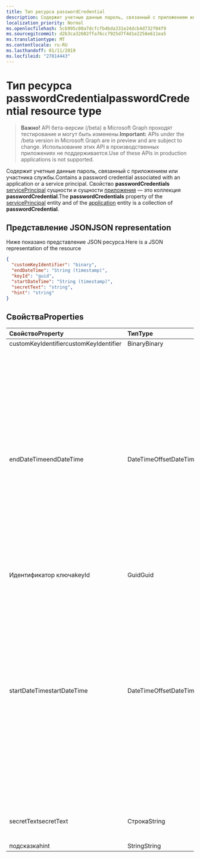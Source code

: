 ```yaml
---
title: Тип ресурса passwordCredential
description: Содержит учетные данные пароль, связанный с приложением или участника службы. Свойство **passwordCredentials** servicePrincipal сущности и сущности приложения — это коллекция **passwordCredential**.
localization_priority: Normal
ms.openlocfilehash: 5cb995c00a7dcfcfb4bda331e24dcb4d732f04f9
ms.sourcegitcommit: d2b3ca32602ffa76cc7925d7f4d1e2258e611ea5
ms.translationtype: MT
ms.contentlocale: ru-RU
ms.lasthandoff: 01/11/2019
ms.locfileid: "27814443"
---
```

# <a name="passwordcredential-resource-type"></a><span data-ttu-id="921bc-104">Тип ресурса passwordCredential</span><span class="sxs-lookup"><span data-stu-id="921bc-104">passwordCredential resource type</span></span>

> <span data-ttu-id="921bc-105">**Важно!** API бета-версии (/beta) в Microsoft Graph проходят тестирование и могут быть изменены.</span><span class="sxs-lookup"><span data-stu-id="921bc-105">**Important:** APIs under the /beta version in Microsoft Graph are in preview and are subject to change.</span></span> <span data-ttu-id="921bc-106">Использование этих API в производственных приложениях не поддерживается.</span><span class="sxs-lookup"><span data-stu-id="921bc-106">Use of these APIs in production applications is not supported.</span></span>

<span data-ttu-id="921bc-107">Содержит учетные данные пароль, связанный с приложением или участника службы.</span><span class="sxs-lookup"><span data-stu-id="921bc-107">Contains a password credential associated with an application or a service principal.</span></span> <span data-ttu-id="921bc-108">Свойство **passwordCredentials** [servicePrincipal](serviceprincipal.md) сущности и сущности [приложения](application.md) — это коллекция **passwordCredential**.</span><span class="sxs-lookup"><span data-stu-id="921bc-108">The **passwordCredentials** property of the [servicePrincipal](serviceprincipal.md) entity and of the [application](application.md) entity is a collection of **passwordCredential**.</span></span>


## <a name="json-representation"></a><span data-ttu-id="921bc-109">Представление JSON</span><span class="sxs-lookup"><span data-stu-id="921bc-109">JSON representation</span></span>

<span data-ttu-id="921bc-110">Ниже показано представление JSON ресурса.</span><span class="sxs-lookup"><span data-stu-id="921bc-110">Here is a JSON representation of the resource</span></span>

<!-- {
  "blockType": "resource",
  "optionalProperties": [

  ],
  "@odata.type": "microsoft.graph.passwordCredential"
}-->

```json
{
  "customKeyIdentifier": "binary",
  "endDateTime": "String (timestamp)",
  "keyId": "guid",
  "startDateTime": "String (timestamp)",
  "secretText": "string",
  "hint": "string"
}

```
## <a name="properties"></a><span data-ttu-id="921bc-111">Свойства</span><span class="sxs-lookup"><span data-stu-id="921bc-111">Properties</span></span>
| <span data-ttu-id="921bc-112">Свойство</span><span class="sxs-lookup"><span data-stu-id="921bc-112">Property</span></span>     | <span data-ttu-id="921bc-113">Тип</span><span class="sxs-lookup"><span data-stu-id="921bc-113">Type</span></span>   |<span data-ttu-id="921bc-114">Описание</span><span class="sxs-lookup"><span data-stu-id="921bc-114">Description</span></span>|
|:---------------|:--------|:----------|
|<span data-ttu-id="921bc-115">customKeyIdentifier</span><span class="sxs-lookup"><span data-stu-id="921bc-115">customKeyIdentifier</span></span>|<span data-ttu-id="921bc-116">Binary</span><span class="sxs-lookup"><span data-stu-id="921bc-116">Binary</span></span>|            |
|<span data-ttu-id="921bc-117">endDateTime</span><span class="sxs-lookup"><span data-stu-id="921bc-117">endDateTime</span></span>|<span data-ttu-id="921bc-118">DateTimeOffset</span><span class="sxs-lookup"><span data-stu-id="921bc-118">DateTimeOffset</span></span>|<span data-ttu-id="921bc-119">Дата и время истечения срока действия пароля. Тип метки времени представляет сведения даты и времени с использованием формата ISO 8601 и — это всегда в формате UTC.</span><span class="sxs-lookup"><span data-stu-id="921bc-119">The date and time at which the password expires.The Timestamp type represents date and time information using ISO 8601 format and is always in UTC time.</span></span> <span data-ttu-id="921bc-120">Например, значение полуночи 1 января 2014 г. в формате UTC выглядит так: `'2014-01-01T00:00:00Z'`.</span><span class="sxs-lookup"><span data-stu-id="921bc-120">For example, midnight UTC on Jan 1, 2014 would look like this: `'2014-01-01T00:00:00Z'`</span></span>|
|<span data-ttu-id="921bc-121">Идентификатор ключа</span><span class="sxs-lookup"><span data-stu-id="921bc-121">keyId</span></span>|<span data-ttu-id="921bc-122">Guid</span><span class="sxs-lookup"><span data-stu-id="921bc-122">Guid</span></span>|            |
|<span data-ttu-id="921bc-123">startDateTime</span><span class="sxs-lookup"><span data-stu-id="921bc-123">startDateTime</span></span>|<span data-ttu-id="921bc-124">DateTimeOffset</span><span class="sxs-lookup"><span data-stu-id="921bc-124">DateTimeOffset</span></span>|<span data-ttu-id="921bc-125">Дата и время, в которой становится допустимый пароль. Тип метки времени представляет сведения даты и времени с использованием формата ISO 8601 и — это всегда в формате UTC.</span><span class="sxs-lookup"><span data-stu-id="921bc-125">The date and time at which the password becomes valid.The Timestamp type represents date and time information using ISO 8601 format and is always in UTC time.</span></span> <span data-ttu-id="921bc-126">Например, значение полуночи 1 января 2014 г. в формате UTC выглядит так: `'2014-01-01T00:00:00Z'`.</span><span class="sxs-lookup"><span data-stu-id="921bc-126">For example, midnight UTC on Jan 1, 2014 would look like this: `'2014-01-01T00:00:00Z'`</span></span>|
|<span data-ttu-id="921bc-127">secretText</span><span class="sxs-lookup"><span data-stu-id="921bc-127">secretText</span></span>|<span data-ttu-id="921bc-128">Строка</span><span class="sxs-lookup"><span data-stu-id="921bc-128">String</span></span>| <span data-ttu-id="921bc-129">Пароли должны быть 16-64 символов</span><span class="sxs-lookup"><span data-stu-id="921bc-129">The passwords must be 16-64 characters in length</span></span> |
|<span data-ttu-id="921bc-130">подсказка</span><span class="sxs-lookup"><span data-stu-id="921bc-130">hint</span></span>|<span data-ttu-id="921bc-131">String</span><span class="sxs-lookup"><span data-stu-id="921bc-131">String</span></span>|  |

<!-- uuid: 8fcb5dbc-d5aa-4681-8e31-b001d5168d79
2015-10-25 14:57:30 UTC -->
<!-- {
  "type": "#page.annotation",
  "description": "passwordCredential resource",
  "keywords": "",
  "section": "documentation",
  "tocPath": ""
}-->
